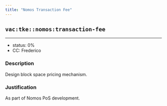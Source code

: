 ```yaml
---
title: "Nomos Transaction Fee"
---
```

## `vac:tke::nomos:transaction-fee`
---

- status: 0%
- CC: Frederico

### Description

Design block space pricing mechanism.

### Justification

As part of Nomos PoS development.
